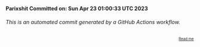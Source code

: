 **Parixshit Committed on: Sun Apr 23 01:00:33 UTC 2023** <!-- 5ae0ca8a-2289-4554-8ec0-48443b1acd41 -->

###### This is an automated commit generated by a GitHub Actions workflow.

<div align="right"><sub><sup><a href="https://github.com/Parixshit/AutoCommit.git">Read me</a></sup></sub></div>
